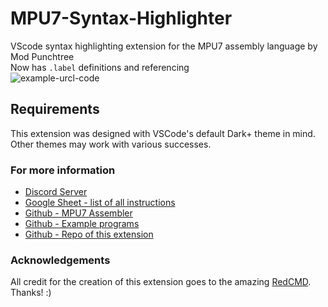 # MPU7-Syntax-Highlighter
VScode syntax highlighting extension for the MPU7 assembly language by Mod Punchtree  
Now has `.label` definitions and referencing  
![example-urcl-code](https://github.com/RedCMD/MPU7-Syntax-Highlighter/blob/main/images/Example-Programs.png?raw=true)	

## Requirements
This extension was designed with VSCode's default Dark+ theme in mind.  
Other themes may work with various successes.  

### For more information
* [Discord Server](https://discord.gg/Nv8jzWg5j8)
* [Google Sheet - list of all instructions](https://docs.google.com/spreadsheets/d/1fgXPalCBTGg-X3QGXmNagxAMHoiOW_9nbOgaJl7fFoY/edit?usp=sharing)
* [Github - MPU7 Assembler](https://github.com/ModPunchtree/MPU7-Assembler)
* [Github - Example programs](https://github.com/ModPunchtree/MPU7)
* [Github - Repo of this extension](https://github.com/RedCMD/MPU7-Syntax-Highlighter.git)

### Acknowledgements
All credit for the creation of this extension goes to the amazing [RedCMD](https://github.com/RedCMD). Thanks! :)
